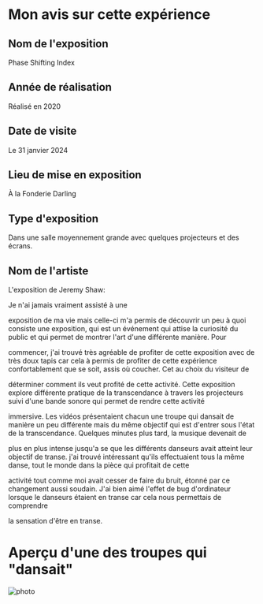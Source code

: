 # Mon avis sur cette expérience

## Nom de l'exposition

 Phase Shifting Index


## Année de réalisation

Réalisé en 2020 


## Date de visite

 Le 31 janvier 2024 


## Lieu de mise en exposition
 
 À la Fonderie Darling 

 
 ## Type d'exposition
 
 Dans une salle moyennement grande avec quelques projecteurs et des écrans. 

 
 ## Nom de l'artiste

 L'exposition de Jeremy Shaw:
 
 
 Je n'ai jamais vraiment assisté à une 

exposition de ma vie mais celle-ci m'a permis de découvrir un peu à quoi consiste une exposition, qui est un événement qui attise la curiosité du public et qui permet de montrer l'art d'une différente manière. Pour 

commencer, j'ai trouvé très agréable de profiter de cette exposition avec de très doux tapis car cela à permis de profiter de cette expérience confortablement que se soit, assis où coucher. Cet au choix du visiteur de 

déterminer  comment ils veut profité de cette activité. Cette exposition explore  différente pratique de la transcendance à travers les projecteurs suivi d'une bande sonore qui permet de rendre cette activité 

immersive. Les vidéos présentaient chacun une troupe qui dansait de manière un peu différente mais du même objectif qui est d'entrer sous l'état de la transcendance. Quelques minutes plus tard, la musique devenait de 

plus en plus intense jusqu'a se que les différents danseurs avait atteint leur objectif de transe. j'ai trouvé intéressant qu'ils effectuaient tous la même danse, tout le monde dans la pièce qui profitait de cette 

activité tout comme moi avait cesser de faire du bruit, étonné par ce changement aussi soudain. J'ai bien aimé l'effet de bug d'ordinateur lorsque le danseurs étaient en transe car cela nous permettais de comprendre 

la sensation d'être en transe.


# Aperçu d'une des troupes qui "dansait"
![photo]()






